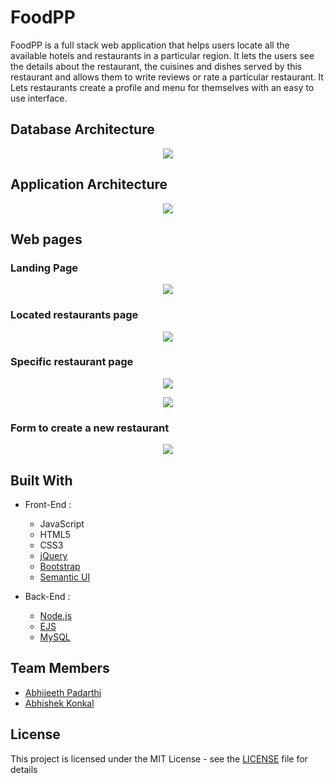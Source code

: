 # FoodPP

FoodPP is a full stack web application that helps users locate all the available hotels and restaurants in a particular region. It lets the users see the details about the restaurant, the cuisines and dishes served by this restaurant and allows them to write reviews or rate a particular restaurant. It Lets restaurants create a profile and menu for themselves with an easy to use interface.

## Database Architecture

<p align="center">
  <img src="https://github.com/rkinabhi/FoodPP/tree/master/report/images/schema.jpg">
</p>

## Application Architecture

<p align="center">
  <img src="https://github.com/rkinabhi/FoodPP/tree/master/report/images/app.jpg">
</p>

## Web pages

### Landing Page
<p align="center">
  <img src="https://github.com/rkinabhi/FoodPP/tree/master/report/images/landingPage.jpg">
</p>

### Located restaurants page
<p align="center">
  <img src="https://github.com/rkinabhi/FoodPP/tree/master/report/images/locatedRestaurants.jpg">
</p>

### Specific restaurant page
<p align="center">
  <img src="//RestaurantPage1.jpg">
</p>

<p align="center">
  <img src="https://github.com/rkinabhi/FoodPP/tree/master/report/images/RestaurantPage2.jpg">
</p>

### Form to create a new restaurant
<p align="center">
  <img src="https://github.com/rkinabhi/FoodPP/tree/master/report/images/RestaurantCreate.jpg">
</p>

## Built With

* Front-End :
  * JavaScript
  * HTML5
  * CSS3
  * [jQuery](https://jquery.com/)
  * [Bootstrap](https://getbootstrap.com/)
  * [Semantic UI](https://semantic-ui.com/)

* Back-End :
  * [Node.js](https://nodejs.org/en/)
  * [EJS](http://ejs.co/)
  * [MySQL](https://www.mysql.com/)
## Team Members

* [Abhijeeth Padarthi](https://github.com/rkinabhi)
* [Abhishek Konkal](https://github.com/abhishekkonkal)

## License

This project is licensed under the MIT License - see the [LICENSE](LICENSE) file for details
